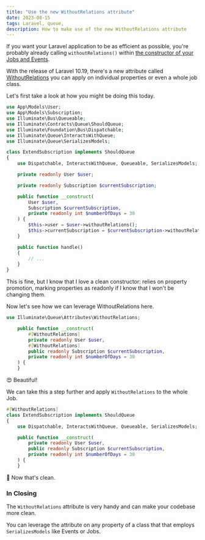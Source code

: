 ```yaml
---
title: "Use the new WithoutRelations attribute"
date: 2023-08-15
tags: Laravel, queue, 
description: How to make use of the new WithoutRelations attribute
---
```


If you want your Laravel application to be as efficient as possible, you're probably already calling `withoutRelations()` within [the constructor of your Jobs and Events](https://laravel.com/docs/10.x/queues#handling-relationships).

With the release of Laravel 10.19, there's a new attribute called [WithoutRelations](https://github.com/laravel/framework/blob/b8557e4a708a1bd2bc8229bd53feecfa2ac1c6fb/src/Illuminate/Queue/Attributes/WithoutRelations.php) you can apply on individual properties or even a whole job class.

Let's first take a look at how you might be doing this today.

```php
use App\Models\User;
use App\Models\Subscription;
use Illuminate\Bus\Queueable;
use Illuminate\Contracts\Queue\ShouldQueue;
use Illuminate\Foundation\Bus\Dispatchable;
use Illuminate\Queue\InteractsWithQueue;
use Illuminate\Queue\SerializesModels;

class ExtendSubscription implements ShouldQueue
{
    use Dispatchable, InteractsWithQueue, Queueable, SerializesModels;

    private readonly User $user;

    private readonly Subscription $currentSubscription;

    public function __construct(
        User $user,
        Subscription $currentSubscription,
        private readonly int $numberOfDays = 30
    ) {
        $this->user = $user->withoutRelations();
        $this->currentSubscription = $currentSubscription->withoutRelations();
    }

    public function handle()
    {
        // ...
    }
}
```

This is fine, but I know that I love a clean constructor: relies on property promotion, marking properties as readonly if I know that I won't be changing them.

Now let's see how we can leverage WithoutRelations here.

```php
use Illuminate\Queue\Attributes\WithoutRelations;

    public function __construct(
        #[WithoutRelations]
        private readonly User $user,
        #[WithoutRelations]
        public readonly Subscription $currentSubscription,
        private readonly int $numberOfDays = 30
    ) {
    }
```

😍 Beautiful!

We can take this a step further and apply `WithoutRelations` to the whole Job.

```php
#[WithoutRelations]
class ExtendSubscription implements ShouldQueue
{
    use Dispatchable, InteractsWithQueue, Queueable, SerializesModels;

    public function __construct(
        private readonly User $user,
        public readonly Subscription $currentSubscription,
        private readonly int $numberOfDays = 30
    ) {
    }
```

🧹 Now that's clean.

### In Closing
The `WithoutRelations` attribute is very handy and can make your codebase more clean.

You can leverage the attribute on any property of a class that that employs `SerializesModels` like Events or Jobs.
